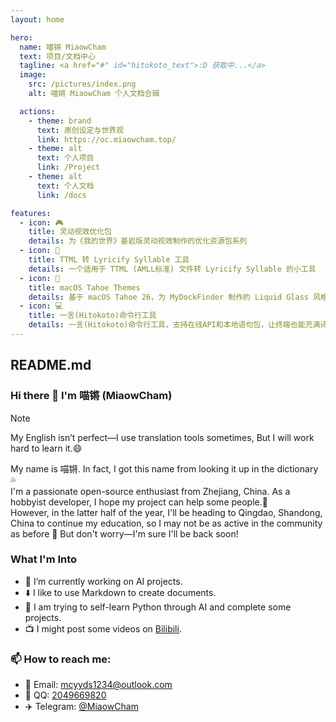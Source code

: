 ```yaml
---
layout: home

hero:
  name: 喵锵 MiaowCham
  text: 项目/文档中心
  tagline: <a href="#" id="hitokoto_text">:D 获取中...</a>
  image:
    src: /pictures/index.png
    alt: 喵锵 MiaowCham 个人文档合辑

  actions:
    - theme: brand
      text: 原创设定与世界观
      link: https://oc.miaowcham.top/
    - theme: alt
      text: 个人项目
      link: /Project
    - theme: alt
      text: 个人文档
      link: /docs

features:
  - icon: 🎮
    title: 灵动视效优化包
    details: 为《我的世界》基岩版灵动视效制作的优化资源包系列
  - icon: 🎵
    title: TTML 转 Lyricify Syllable 工具
    details: 一个适用于 TTML (AMLL标准) 文件转 Lyricify Syllable 的小工具
  - icon: 🎨
    title: macOS Tahoe Themes
    details: 基于 macOS Tahoe 26，为 MyDockFinder 制作的 Liquid Glass 风格图标和主题  
  - icon: 💻
    title: 一言(Hitokoto)命令行工具
    details: 一言(Hitokoto)命令行工具，支持在线API和本地语句包，让终端也能充满诗意
---
```


## README.md

### Hi there 👋 I'm 喵锵 (MiaowCham)

> [!note]
> My English isn’t perfect—I use translation tools sometimes, But I will work hard to learn it.😄

My name is 喵锵. In fact, I got this name from looking it up in the dictionary 💦  
I'm a passionate open-source enthusiast from Zhejiang, China. As a hobbyist developer, I hope my project can help some people.🙏  
However, in the latter half of the year, I'll be heading to Qingdao, Shandong, China to continue my education, so I may not be as active in the community as before 🥲 But don't worry—I'm sure I'll be back soon!

### What I'm Into
- 🔭 I’m currently working on AI projects.
- ⬇️ I like to use Markdown to create documents.
- 🐍 I am trying to self-learn Python through AI and complete some projects.
- 📺 I might post some videos on [Bilibili](https://space.bilibili.com/485769432).

### 📫 How to reach me:
- 📧 Email: mcyyds1234@outlook.com
- 🐧 QQ: [2049669820](https://qm.qq.com/q/qjU8Nm72fe)
- ✈️ Telegram: [@MiaowCham](https://t.me/miaowcham)

<script>
  fetch('https://v1.hitokoto.cn')
    .then(response => response.json())
    .then(data => {
      const hitokoto = document.querySelector('#hitokoto_text')
      hitokoto.href = `https://hitokoto.cn/?uuid=${data.uuid}`
      
      // 创建两行显示格式：正文 + 换行 + 作者出处（靠右）
      let content = data.hitokoto
      if (data.from_who || data.from) {
        const author = data.from_who || ''
        const source = data.from || ''
        const attribution = author && source ? `${author}「${source}」` : (author || source)
        content += `\n—— ${attribution}`
      }
      
      // 使用HTML格式来实现第二行靠右
      const lines = content.split('\n')
      if (lines.length > 1) {
        hitokoto.innerHTML = `${lines[0]}<br><div style="text-align: right; margin-top: 8px;">${lines[1]}</div>`
      } else {
        hitokoto.innerText = content
      }
    })
    .catch(console.error)
</script>